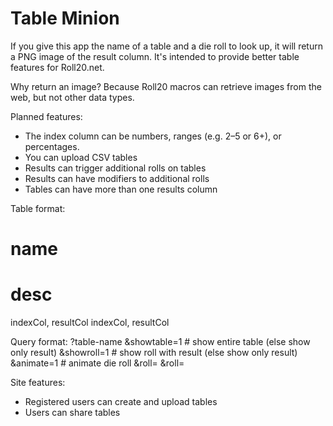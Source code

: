 # Table Minion

If you give this app the name of a table and a die roll to look up, it will return a PNG image of the result column. It's intended to provide better table features for Roll20.net.

Why return an image? Because Roll20 macros can retrieve images from the web, but not other data types.

Planned features:
* The index column can be numbers, ranges (e.g. 2–5 or 6+), or percentages.
* You can upload CSV tables
* Results can trigger additional rolls on tables
* Results can have modifiers to additional rolls
* Tables can have more than one results column

Table format:
# name
# desc
indexCol, resultCol
indexCol, resultCol

Query format:
?table-name
&showtable=1    # show entire table (else show only result)
&showroll=1     # show roll with result (else show only result)
&animate=1      # animate die roll
&roll<n>=<value>
&roll<n>=<value>

Site features:
* Registered users can create and upload tables
* Users can share tables
